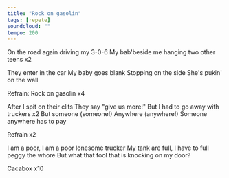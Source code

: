 ```yaml
---
title: "Rock on gasolin"
tags: [repete]
soundcloud: ""
tempo: 200
---
```


On the road again
driving my 3-0-6
My bab'beside me
hanging two other teens
x2

They enter in the car
My baby goes blank
Stopping on the side
She's pukin' on the wall

Refrain:
Rock on gasolin x4

After I spit on their clits
They say "give us more!"
But I had to go away with truckers
x2
But someone (someone!)
Anywhere (anywhere!)
Someone anywhere has to pay

Refrain x2

I am a poor, I am a poor lonesome trucker
My tank are full, I have to full peggy the whore
But what that fool that is knocking on my door?

Cacabox x10

